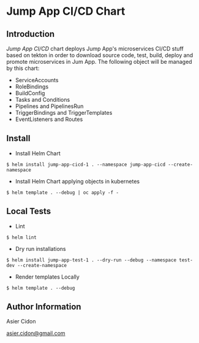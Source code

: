 # Jump App CI/CD Chart

## Introduction

*Jump App CI/CD* chart deploys Jump App's microservices CI/CD stuff based on tekton in order to download source code, test, build, deploy and promote microservices in Jum App. The following object will be managed by this chart:

- ServiceAccounts
- RoleBindings
- BuildConfig
- Tasks and Conditions
- Pipelines and PipelinesRun
- TriggerBindings and TriggerTemplates
- EventListeners and Routes

## Install

- Install Helm Chart

```$bash
$ helm install jump-app-cicd-1 . --namespace jump-app-cicd --create-namespace
```

- Install Helm Chart applying objects in kubernetes

```$bash
$ helm template . --debug | oc apply -f -
```

## Local Tests

- Lint

```$bash
$ helm lint
```

- Dry run installations

```$bash
$ helm install jump-app-test-1 . --dry-run --debug --namespace test-dev --create-namespace
```

- Render templates Locally

```$bash
$ helm template . --debug
```

## Author Information

Asier Cidon

asier.cidon@gmail.com